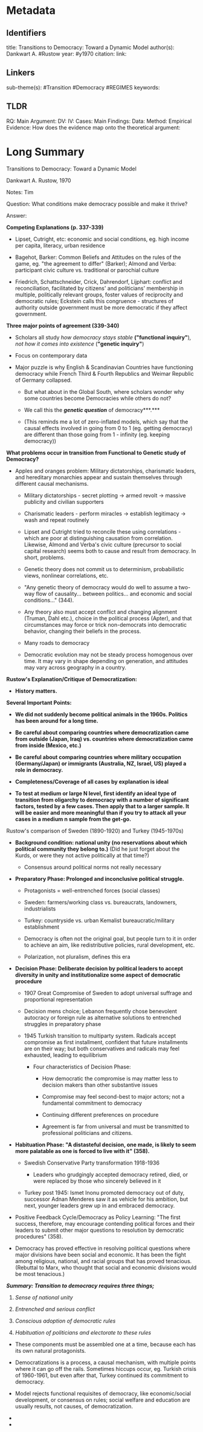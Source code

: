 # Metadata
## Identifiers
title: Transitions to Democracy: Toward a Dynamic Model
author(s): Dankwart A. #Rustow
year: #y1970
citation:
link:

## Linkers

sub-theme(s): #Transition #Democracy #REGIMES 
keywords:

## TLDR

RQ:
Main Argument:
DV:
IV:
Cases:
Main Findings:
Data:
Method:
Empirical Evidence: 
How does the evidence map onto the theoretical argument: 

# Long Summary




Transitions to Democracy: Toward a Dynamic Model

Dankwart A. Rustow, 1970

Notes: Tim

Question: What conditions make democracy possible and make it thrive?

Answer:

**Competing Explanations (p. 337-339)**

-   Lipset, Cutright, etc: economic and social conditions, eg. high
    income per capita, literacy, urban residence

-   Bagehot, Barker: Common Beliefs and Attitudes on the rules of the
    game, eg. "the agreement to differ" (Barker); Almond and Verba:
    participant civic culture vs. traditional or parochial culture

-   Friedrich, Schattschneider, Crick, Dahrendorf, Lijphart: conflict
    and reconciliation, facilitated by citizens' and politicians'
    membership in multiple, politically relevant groups, foster values
    of reciprocity and democratic rules; Eckstein calls this
    congruence - structures of authority outside government must be more
    democratic if they affect government.

**Three major points of agreement (339-340)**

-   Scholars all study *how democracy stays stable* **("functional
    inquiry"**)*, not how it comes into existence* (**"genetic
    inquiry"**)

-   Focus on contemporary data

-   Major puzzle is why English & Scandinavian Countries have
    functioning democracy while French Third & Fourth Republics and
    Weimar Republic of Germany collapsed.

    -   But what about in the Global South, where scholars wonder why
        some countries become Democracies while others do not?

    -   We call this the ***genetic question*** of democracy***.***

    -   (This reminds me a lot of zero-inflated models, which say that
        the causal effects involved in going from 0 to 1 (eg. getting
        democracy) are different than those going from 1 - infinity (eg.
        keeping democracy))

**What problems occur in transition from Functional to Genetic study of
Democracy?**

-   Apples and oranges problem: Military dictatorships, charismatic
    leaders, and hereditary monarchies appear and sustain themselves
    through different causal mechanisms.

    -   Military dictatorships - secret plotting → armed revolt →
        massive publicity and civilian supporters

    -   Charismatic leaders - perform miracles → establish legitimacy →
        wash and repeat routinely

    -   Lipset and Cutright tried to reconcile these using
        correlations - which are poor at distinguishing causation from
        correlation. Likewise, Almond and Verba's civic culture
        (precursor to social capital research) seems both to cause and
        result from democracy. In short, problems.

    -   Genetic theory does not commit us to determinism, probabilistic
        views, nonlinear correlations, etc.

    -   "Any genetic theory of democracy would do well to assume a
        two-way flow of causality... between politics... and economic
        and social conditions..." (344).

    -   Any theory also must accept conflict and changing alignment
        (Truman, Dahl etc.), choice in the political process (Apter),
        and that circumstances may force or trick non-democrats into
        democratic behavior, changing their beliefs in the process.

    -   Many roads to democracy

    -   Democratic evolution may not be steady process homogenous over
        time. It may vary in shape depending on generation, and
        attitudes may vary across geography in a country.

**Rustow's Explanation/Critique of Democratization:**

-   **History matters.**


**Several Important Points:**

-   **We did not suddenly become political animals in the 1960s.
    Politics has been around for a long time.**

-   **Be careful about comparing countries where democratization came
    from outside (Japan, Iraq) vs. countries where democratization came
    from inside (Mexico, etc.)**

-   **Be careful about comparing countries where military occupation
    (Germany/Japan) or immigrants (Australia, NZ, Israel, US) played a
    role in democracy.**

-   **Completeness/Coverage of all cases by explanation is ideal**

-   **To test at medium or large N level, first identify an ideal type
    of transition from oligarchy to democracy with a number of
    significant factors, tested by a few cases. Then apply that to a
    larger sample. It will be easier and more meaningful than if you try
    to attack all your cases in a medium n sample from the get-go.**

Rustow's comparison of Sweden (1890-1920) and Turkey (1945-1970s)

-   **Background condition: national unity (no reservations about which
    political community they belong to.)** (Did he just forget about the
    Kurds, or were they not active politically at that time?)

    -   Consensus around political norms not really necessary

-   **Preparatory Phase: Prolonged and inconclusive political
    struggle.**

    -   Protagonists = well-entrenched forces (social classes)

    -   Sweden: farmers/working class vs. bureaucrats, landowners,
        industrialists

    -   Turkey: countryside vs. urban Kemalist bureaucratic/military
        establishment

    -   Democracy is often not the original goal, but people turn to it
        in order to achieve an aim, like redistributive policies, rural
        development, etc.

    -   Polarization, not pluralism, defines this era

-   **Decision Phase: Deliberate decision by political leaders to accept
    diversity in unity and institutionalize some aspect of democratic
    procedure**

    -   1907 Great Compromise of Sweden to adopt universal suffrage and
        proportional representation

    -   Decision mens choice; Lebanon frequently chose benevolent
        autocracy or foreign rule as alternative solutions to entrenched
        struggles in preparatory phase

    -   1945 Turkish transition to multiparty system. Radicals accept
        compromise as first installment, confident that future
        installments are on their way; but both conservatives and
        radicals may feel exhausted, leading to equilibrium

        -   Four characteristics of Decision Phase:

            -   How democratic the compromise is may matter less to
                decision makers than other substantive issues

            -   Compromise may feel second-best to major actors; not a
                fundamental commitment to democracy

            -   Continuing different preferences on procedure

            -   Agreement is far from universal and must be transmitted
                to professional politicians and citizens.

-   **Habituation Phase: "A distasteful decision, one made, is likely to
    seem more palatable as one is forced to live with it" (358).**

    -   Swedish Conservative Party transformation 1918-1936

        -   Leaders who grudgingly accepted democracy retired, died, or
            were replaced by those who sincerely believed in it

    -   Turkey post 1945: Ismet Inonu promoted democracy out of duty,
        successor Adnan Menderes saw it as vehicle for his ambition, but
        next, younger leaders grew up in and embraced democracy.

-   Positive Feedback Cycle/Democracy as Policy Learning: "The first
    success, therefore, may encourage contending political forces and
    their leaders to submit other major questions to resolution by
    democratic procedures" (358).

-   Democracy has proved effective in resolving political questions
    where major divisions have been social and economic. It has been the
    fight among religious, national, and racial groups that has proved
    tenacious. (Rebuttal to Marx, who thought that social and economic
    divisions would be most tenacious.)

***Summary: Transition to democracy requires three things;***

1.  *Sense of national unity*

2.  *Entrenched and serious conflict*

3.  *Conscious adoption of democratic rules*

4.  *Habituation of politicians and electorate to these rules*

-   These components must be assembled one at a time, because each has
    its own natural protagonists.

-   Democratizations is a process, a causal mechanism, with multiple
    points where it can go off the rails. Sometimes hiccups occur, eg.
    Turkish crisis of 1960-1961, but even after that, Turkey continued
    its commitment to democracy.

-   Model rejects functional requisites of democracy, like
    economic/social development, or consensus on rules; social welfare
    and education are usually results, not causes, of democratization.

-   

-   
